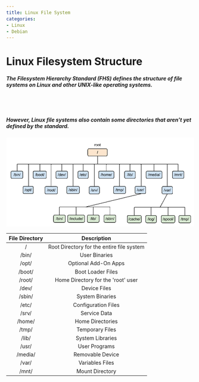 ```yaml
---
title: Linux File System
categories:
- Linux
- Debian
---
```


# Linux Filesystem Structure
##### The Filesystem Hierarchy Standard (FHS) defines the structure of file systems on Linux and other UNIX-like operating systems. 
<br> <br> 
##### However, Linux file systems also contain some directories that aren’t yet defined by the standard.

![Linux File System](/image/LinuxFileSystem.png)

| File Directory | Description |
| :-: |:-:|
| / | Root Directory for the entire file system |
| /bin/ | User Binaries |
| /opt/ | Optional Add-On Apps |
| /boot/ | Boot Loader Files |
| /root/ | Home Directory for the 'root' user |
| /dev/ | Device Files |
| /sbin/ | System Binaries |
| /etc/ | Configuration Files |
| /srv/ | Service Data |
| /home/ | Home Directories |
| /tmp/ | Temporary Files |
| /lib/ | System Libraries |
| /usr/ | User Programs |
| /media/ | Removable Device |
| /var/ | Variables Files |
| /mnt/ | Mount Directory |

